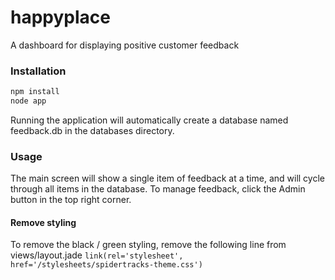happyplace
==========

A dashboard for displaying positive customer feedback

### Installation

```bash
npm install
node app
```

Running the application will automatically create a database named feedback.db in the databases directory.

### Usage

The main screen will show a single item of feedback at a time, and will cycle through all items in the database.
To manage feedback, click the Admin button in the top right corner.

#### Remove styling
To remove the black / green styling, remove the following line from views/layout.jade
`link(rel='stylesheet', href='/stylesheets/spidertracks-theme.css')`